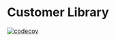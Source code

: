 # Customer Library

[![codecov](https://codecov.io/gh/NKaty/CustomerLibraryJS/branch/main/graph/badge.svg?token=C4C2KX1XW5)](https://codecov.io/gh/NKaty/CustomerLibraryJS)
